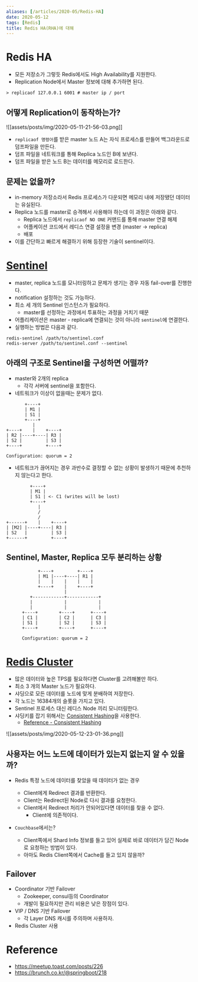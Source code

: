 ```yaml
---
aliases: [/articles/2020-05/Redis-HA]
date: 2020-05-12
tags: [Redis]
title: Redis HA(RHA)에 대해
---
```

# Redis HA
- 모든 저장소가 그렇듯 Redis에서도 High Availability를 지원한다.
- Replication Node에서 Master 정보에 대해 추가하면 된다.

```shell
> replicaof 127.0.0.1 6001 # master ip / port
```

## 어떻게 Replication이 동작하는가?
![[assets/posts/img/2020-05-11-21-56-03.png]]

- `replicaof 명령어`를 받은 master 노드 A는 자식 프로세스를 만들어 백그라운드로 덤프파일을 만든다.
- 덤프 파일을 네트워크를 통해 Replica 노드인 B에 보낸다.
- 덤프 파일을 받은 노드 B는 데이터를 메모리로 로드한다.

## 문제는 없을까?
- in-memory 저장소라서 Redis 프로세스가 다운되면 메모리 내에 저장됐던 데이터는 유실된다.
- Replica 노드를 master로 승격해서 사용해야 하는데 이 과정은 아래와 같다.
    - Replica 노드에서 `replicaof NO ONE` 커맨드를 통해 master 연결 해제
    - 어플케이션 코드에서 레디스 연결 설정을 변경 (master -> replica)
    - 배포
- 이를 간단하고 빠르게 해결하기 위해 등장한 기술이 sentinel이다.

# [Sentinel](https://redis.io/topics/sentinel)
- master, replica 노드를 모니터링하고 문제가 생기는 경우 자동 fail-over를 진행한다.
- notification 설정하는 것도 가능하다.
- 최소 세 개의 Sentinel 인스턴스가 필요하다.
    - master를 선정하는 과정에서 투표하는 과정을 거치기 때문
- 어플리케이션은 master - replica에 연결되는 것이 아니라 `sentinel`에 연결한다.
- 실행하는 방법은 다음과 같다.
```shell
redis-sentinel /path/to/sentinel.conf
redis-server /path/to/sentinel.conf --sentinel
```

## 아래의 구조로 Sentinel을 구성하면 어떨까?
- master와 2개의 replica
    - 각각 서버에 sentinel을 포함한다.
- 네트워크가 이상이 없을때는 문제가 없다.

```
       +----+
       | M1 |
       | S1 |
       +----+
          |
+----+    |    +----+
| R2 |----+----| R3 |
| S2 |         | S3 |
+----+         +----+

Configuration: quorum = 2
```

- 네트워크가 끊어지는 경우 과반수로 결정할 수 없는 상황이 발생하기 때문에 추천하지 않는다고 한다.

```
         +----+
         | M1 |
         | S1 | <- C1 (writes will be lost)
         +----+
            |
            /
            /
+------+    |    +----+
| [M2] |----+----| R3 |
| S2   |         | S3 |
+------+         +----+
```

## Sentinel, Master, Replica 모두 분리하는 상황

```
            +----+         +----+
            | M1 |----+----| R1 |
            |    |    |    |    |
            +----+    |    +----+
                      |
         +------------+------------+
         |            |            |
         |            |            |
      +----+        +----+      +----+
      | C1 |        | C2 |      | C3 |
      | S1 |        | S2 |      | S3 |
      +----+        +----+      +----+

      Configuration: quorum = 2
```

# [Redis Cluster](https://redis.io/topics/cluster-tutorial)
- 많은 데이터와 높은 TPS를 필요하다면 Cluster를 고려해볼만 하다.
- 최소 3 개의 Master 노드가 필요하다.
- 샤딩으로 모든 데이터를 노드에 맞게 분배하여 저장한다.
- 각 노드는 16384개의 슬롯을 가지고 있다.
- Sentinel 프로세스 대신 레디스 Node 끼리 모니터링한다.
- 샤딩키를 잡기 위해서는 [Consistent Hashing](https://brunch.co.kr/@springboot/258)을 사용한다.
    - [Reference - Consistent Hashing](https://www.popit.kr/consistent-hashing/)

![[assets/posts/img/2020-05-12-23-01-36.png]]

## 사용자는 어느 노드에 데이터가 있는지 없는지 알 수 있을까?
- Redis 특정 노드에 데이터를 찾았을 때 데이터가 없는 경우
    - Client에게 Redirect 결과를 반환한다.
    - Client는 Redirect된 Node로 다시 결과를 요청한다.
    - Client에서 Redirect 처리가 안되어있다면 데이터를 찾을 수 없다.
        - Client에 의존적이다.

- `Couchbase`에서는?
    - Client쪽에서 Shard Info 정보를 들고 있어 실제로 바로 데이터가 담긴 Node로 요청하는 방법이 있다.
    - 아마도 Redis Client쪽에서 Cache를 들고 있지 않을까?

## Failover
- Coordinator 기반 Failover
    - Zookeeper, consul등의 Coordinator
    - 개발이 필요하지만 관리 비용은 낮은 장점이 있다.
- VIP / DNS 기반 Failover
    - 각 Layer DNS 캐시를 주의하며 사용하자.
- Redis Cluster 사용

# Reference
- <https://meetup.toast.com/posts/226>
- <https://brunch.co.kr/@springboot/218>
